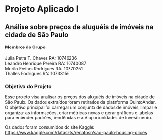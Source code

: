 #   __Projeto Aplicado I__
## Análise sobre preços de aluguéis de imóveis na cidade de São Paulo

#### Membros do Grupo
Julia Petra T. Chaves     RA: 10746236 \
Leandro Henrique Pereira  RA: 10740087 \
Murilo Freitas Rodrigues  RA: 10370251 \
Thalles Rodrigues         RA: 10733156

### Objetivo do Projeto
Esse projeto visa analisar os preços dos aluguéis de imóveis na cidade de São Paulo. Os dados extraídos foram retirados da plataforma QuintoAndar.
O objetivo principal foi carregar um conjunto de dados de imóveis, limpar e organizar as informações, criar métricas novas e gerar gráficos e tabelas para entender padrões, tendências e até oportunidades de investimento. 

Os dados foram consumidos do site Kaggle:
https://www.kaggle.com/datasets/renatosn/sao-paulo-housing-prices



